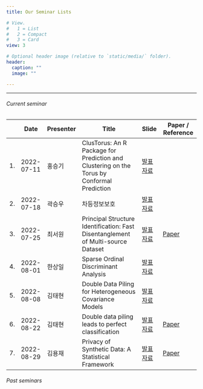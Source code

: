 ```yaml
---
title: Our Seminar Lists

# View.
#   1 = List
#   2 = Compact
#   3 = Card
view: 3

# Optional header image (relative to `static/media/` folder).
header:
  caption: ""
  image: ""

---
```


<hr>
<!--more-->

###### Current seminar

|      | Date       | Presenter | Title                                                        | Slide                                                        | Paper / Reference                                            |
| ---- | ---------- | --------- | ------------------------------------------------------------ | ------------------------------------------------------------ | ------------------------------------------------------------ |
| 1.   | 2022-07-11 | 홍승기    | ClusTorus: An R Package for Prediction and Clustering on the Torus by Conformal Prediction | [발표자료](https://www.dropbox.com/s/26g0sab9qxslmb7/220711_seminar.pdf?dl=0) |                                                              |
| 2.   | 2022-07-18 | 곽승우    | 차등정보보호                                                 | [발표자료](https://www.dropbox.com/s/xml0z6sti4iik0e/220718_seminar.pdf?dl=0) |                                                              |
| 3.   | 2022-07-25 | 최서원    | Principal Structure Identification: Fast Disentanglement of Multi-source Dataset | [발표자료](https://www.dropbox.com/s/kgsfmiz3fazoxxr/220725_seminar.pdf?dl=0) | [Paper](https://arxiv.org/abs/2203.14041)                    |
| 4.   | 2022-08-01 | 한상일    | Sparse Ordinal Discriminant Analysis                         | [발표자료](https://www.dropbox.com/s/kbvcub9t1325l8w/220801_seminar.pdf?dl=0) |                                                              |
| 5.   | 2022-08-08 | 김태현    | Double Data Piling for Heterogeneous Covariance Models       | [발표자료](https://www.dropbox.com/s/jwuxjrrhc1pspdn/220808_seminar.pdf?dl=0) |                                                              |
| 6.   | 2022-08-22 | 김태현    | Double data piling leads to perfect classification           | [발표자료](https://www.dropbox.com/s/zfqsvdescwzd1xw/220822_seminar.pdf?dl=0) | [Paper](https://projecteuclid.org/journals/electronic-journal-of-statistics/volume-15/issue-2/Double-data-piling-leads-to-perfect-classification/10.1214/21-EJS1945.full) |
| 7.   | 2022-08-29 | 김용재    | Privacy of Synthetic Data: A Statistical Framework           | [발표자료](https://www.dropbox.com/s/73i9hye0p3052s6/220829_seminar.pdf?dl=0) | [Paper](https://arxiv.org/abs/2109.01748)                    |

###### Past seminars